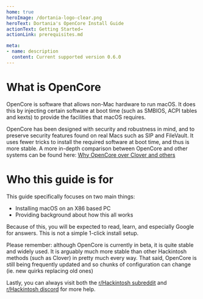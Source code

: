 ```yaml
---
home: true
heroImage: /dortania-logo-clear.png
heroText: Dortania's OpenCore Install Guide
actionText: Getting Started→
actionLink: prerequisites.md

meta:
- name: description
  content: Current supported version 0.6.0
---
```


# What is OpenCore

OpenCore is software that allows non-Mac hardware to run macOS. It does this by injecting certain software at boot time (such as SMBIOS, ACPI tables and kexts) to provide the facilities that macOS requires.

OpenCore has been designed with security and robustness in mind, and to preserve security features found on real Macs such as SIP and FileVault. It uses fewer tricks to install the required software at boot time, and thus is more stable. A more in-depth comparison between OpenCore and other systems can be found here: [Why OpenCore over Clover and others](why-oc.md)

# Who this guide is for

This guide specifically focuses on two main things:

* Installing macOS on an X86 based PC
* Providing background about how this all works

Because of this, you will be expected to read, learn, and especially Google for answers. This is not a simple 1-click install setup.

Please remember: although OpenCore is currently in beta, it is quite stable and widely used. It is arguably much more stable than other Hackintosh methods (such as Clover) in pretty much every way. That said, OpenCore is still being frequently updated and so chunks of configuration can change (ie. new quirks replacing old ones)

Lastly, you can always visit both the [r/Hackintosh subreddit](https://www.reddit.com/r/hackintosh/) and [r/Hackintosh discord](https://discord.gg/u8V7N5C) for more help.

